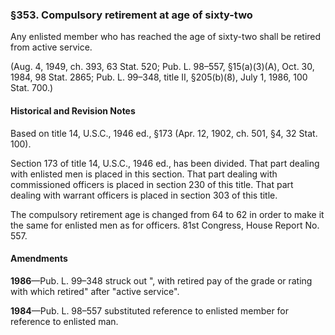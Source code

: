### §353. Compulsory retirement at age of sixty-two ###

Any enlisted member who has reached the age of sixty-two shall be retired from active service.

(Aug. 4, 1949, ch. 393, 63 Stat. 520; Pub. L. 98–557, §15(a)(3)(A), Oct. 30, 1984, 98 Stat. 2865; Pub. L. 99–348, title II, §205(b)(8), July 1, 1986, 100 Stat. 700.)

#### Historical and Revision Notes ####

Based on title 14, U.S.C., 1946 ed., §173 (Apr. 12, 1902, ch. 501, §4, 32 Stat. 100).

Section 173 of title 14, U.S.C., 1946 ed., has been divided. That part dealing with enlisted men is placed in this section. That part dealing with commissioned officers is placed in section 230 of this title. That part dealing with warrant officers is placed in section 303 of this title.

The compulsory retirement age is changed from 64 to 62 in order to make it the same for enlisted men as for officers. 81st Congress, House Report No. 557.

#### Amendments ####

**1986**—Pub. L. 99–348 struck out ", with retired pay of the grade or rating with which retired" after "active service".

**1984**—Pub. L. 98–557 substituted reference to enlisted member for reference to enlisted man.